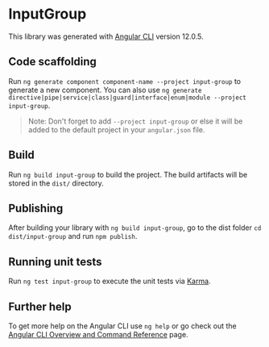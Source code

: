 # InputGroup

This library was generated with [Angular CLI](https://github.com/angular/angular-cli) version 12.0.5.

## Code scaffolding

Run `ng generate component component-name --project input-group` to generate a new component. You can also use `ng generate directive|pipe|service|class|guard|interface|enum|module --project input-group`.
> Note: Don't forget to add `--project input-group` or else it will be added to the default project in your `angular.json` file. 

## Build

Run `ng build input-group` to build the project. The build artifacts will be stored in the `dist/` directory.

## Publishing

After building your library with `ng build input-group`, go to the dist folder `cd dist/input-group` and run `npm publish`.

## Running unit tests

Run `ng test input-group` to execute the unit tests via [Karma](https://karma-runner.github.io).

## Further help

To get more help on the Angular CLI use `ng help` or go check out the [Angular CLI Overview and Command Reference](https://angular.io/cli) page.
